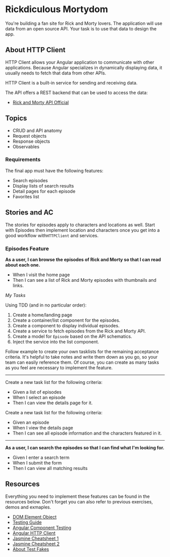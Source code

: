 # Rickdiculous Mortydom

You're building a fan site for Rick and Morty lovers. The application will use data from an open source API. Your task is to use that data to design the app.

## About HTTP Client

HTTP Client allows your Angular application to communicate with other applications. Because Angular specializes in dynamically displaying data, it usually needs to fetch that data from other APIs.

HTTP Client is a built-in service for sending and receiving data.

The API offers a REST backend that can be used to access the data:
* [Rick and Morty API Official](https://rickandmortyapi.com/documentation/#rest)

## Topics

- CRUD and API anatomy
- Request objects
- Response objects
- Observables

### Requirements

The final app must have the following features:
- Search episodes
- Display lists of search results
- Detail pages for each episode
- Favorites list

## Stories and AC

The stories for episodes apply to characters and locations as well. Start with Episodes then implement location and characters once you get into a good workflow with`HTTPClient` and services.

### Episodes Feature

**As a user, I can browse the episodes of Rick and Morty so that I can read about each one.**
* When I visit the home page
* Then I can see a list of Rick and Morty episodes with thumbnails and links.

*My Tasks*

Using TDD (and in no particular order): 

1. Create a home/landing page 
1. Create a container/list component for the episodes.
1. Create a component to display individual episodes.
1. Create a service to fetch episodes from the Rick and Morty API.
1. Create a model for `Episode` based on the API schematics.
1. Inject the service into the list component. 

Follow example to create your own tasklists for the remaining acceptance criteria. It's helpful to take notes and write them down as you go, so your team can easily reference them. Of course, you can create as many tasks as you feel are necessary to implement the feature.

----
Create a new task list for the following criteria:
- Given a list of episodes
- When I select an episode
- Then I can view the details page for it.

Create a new task list for the following criteria:
- Given an episode
- When I view the details page 
- Then I can see all episode information and the characters featured in it.

----

**As a user, I can search the episodes so that I can find what I'm looking for.**

- Given I enter a search term 
- When I submit the form 
- Then I can view all matching results

## Resources 

Everything you need to implement these features can be found in the resources below. Don't forget you can also refer to previous exercises, demos and exmaples. 

- [DOM Element Object](https://www.w3schools.com/jsref/dom_obj_all.asp)
- [Testing Guide](../05-testing/01-unit-overview.md)
- [Angular Component Testing](https://angular.io/guide/testing-components-scenarios)
- [Angular HTTP Client](https://angular.io/guide/http)
- [Jasmine Cheatsheet 1](https://docs.w3cub.com/cheatsheets/jasmine.html)
- [Jasmine Cheatsheet 2](https://daveceddia.com/jasmine-2-spy-cheat-sheet/)
- [About Test Fakes](https://www.martinfowler.com/bliki/TestDouble.html)
